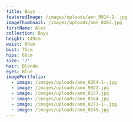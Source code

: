 ```yaml
---
title: Boys
featuredImage: /images/uploads/amn_9914-1-.jpg
imageThumbnail: /images/uploads/amn_0283.jpg
firstName: Alex
collection: Boys
height: 149cm
waist: 64cm
bust: 75cm
hips: 66cm
size: '7'
hair: Blonde
eyes: Blue
imagePortfolio:
  - image: /images/uploads/amn_0264-1-.jpg
  - image: /images/uploads/amn_9922.jpg
  - image: /images/uploads/amn_0157.jpg
  - image: /images/uploads/amn_0164.jpg
  - image: /images/uploads/amn_0271-1-.jpg
  - image: /images/uploads/amn_0245.jpg
---
```


